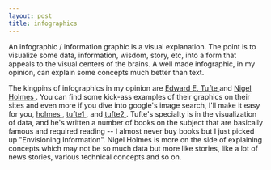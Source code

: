 ```yaml
---
layout: post
title: infographics 
---
```



An infographic / information graphic is a visual explanation. The point is to visualize some data, information, wisdom, story, etc, into a form that appeals to the visual centers of the brains. A well made infographic, in my opinion, can explain some concepts much better than text. 

The kingpins of infographics in my opinion are <a href="http://www.edwardtufte.com/tufte/">Edward E. Tufte </a>and <a href="http://www.nigelholmes.com/home.htm">Nigel Holmes </a>. You can find some kick-ass examples of their graphics on their sites and even more if you dive into google's image search, I'll make it easy for you, <a href="http://images.google.com/images?q=%22nigel+holmes%22">holmes </a>, <a href="http://images.google.com/images?q=%22edward+tufte%22">tufte1 </a>, and <a href="http://images.google.com/images?q=%22tufte%22">tufte2 </a>. Tufte's specialty is in the visualization of data, and he's written a number of books on the subject that are basically famous and required reading -- I almost never buy books but I just picked up "Envisioning Information". Nigel Holmes is more on the side of explaining concepts which may not be so much data but more like stories, like a lot of news stories, various technical concepts and so on.
